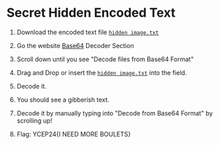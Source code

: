 # Secret Hidden Encoded Text

1) Download the encoded text file [`hidden image.txt`](dist/hidden%20image.txt)

2) Go the website [Base64](https://www.base64decode.org/) Decoder Section

3) Scroll down until you see "Decode files from Base64 Format"

4) Drag and Drop or insert the [`hidden image.txt`](dist/hidden%20image.txt) into the field.

5) Decode it.

6) You should see a gibberish text.
 
7) Decode it by manually typing into "Decode from Base64 Format" by scrolling up!

8) Flag: YCEP24{I NEED MORE BOULETS}
